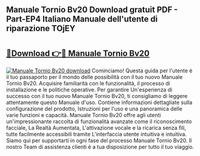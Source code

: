 ## Manuale Tornio Bv20 Download gratuit PDF - Part-EP4 Italiano Manuale dell'utente di riparazione TOjEY

# <h2><a href="http://dfgrgp.blite.top/?on=Manuale+Tornio+Bv20">🔗Download 👉🔴 Manuale Tornio Bv20</a></h2>

[![Manuale Tornio Bv20 download](https://i.imgur.com/lujVjoI.png)](http://dfgrgp.blite.top/?on=Manuale+Tornio+Bv20)
Cominciamo! Questa guida per l'utente è il tuo passaporto per il mondo delle possibilità con il tuo nuovo Manuale Tornio Bv20. Acquisire familiarità con le funzionalità, il processo di installazione e le politiche operative. Per garantire Un'esperienza di successo con il tuo nuovo Manuale Tornio Bv20, ti consigliamo di leggere attentamente questo Manuale d'uso. Contiene informazioni dettagliate sulla configurazione del prodotto, Istruzioni per l'uso e una panoramica delle varie funzioni e capacità. Manuale Tornio Bv20 offre agli utenti un'impressionante raccolta di funzionalità avanzate come il riconoscimento facciale, La Realtà Aumentata, L'attivazione vocale e la ricarica senza fili, tutte facilmente accessibili tramite L'interfaccia utente intuitiva e intuitiva. Siamo qui per supportarti in ogni fase del processo Manuale Tornio Bv20. Il nostro Team di assistenza clienti è a tua disposizione per tutto il tuo viaggio.
